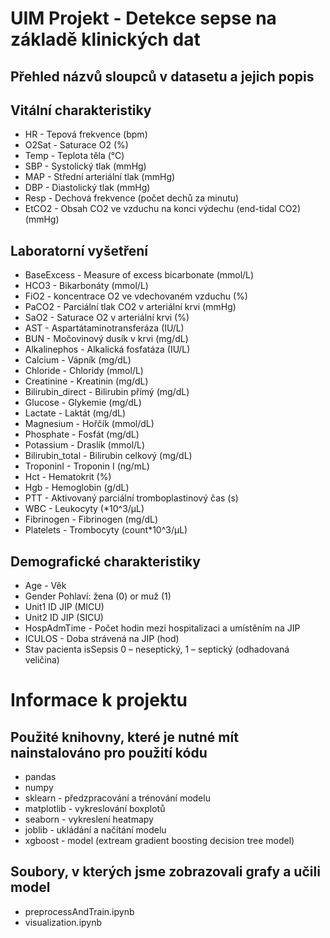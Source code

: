 # UIM Projekt - Detekce sepse na základě klinických dat

<h2><strong>Přehled názvů sloupců v datasetu a jejich popis</strong></h2>

<h2>Vitální charakteristiky</h2>
    <ul>
        <li>HR - Tepová frekvence (bpm)</li>
        <li>O2Sat - Saturace O2 (%)</li>
        <li>Temp - Teplota těla (°C)</li>
        <li>SBP - Systolický tlak (mmHg)</li>
        <li>MAP - Střední arteriální tlak (mmHg)</li>
        <li>DBP - Diastolický tlak (mmHg)</li>
        <li>Resp - Dechová frekvence (počet dechů za minutu)</li>
        <li>EtCO2 - Obsah CO2 ve vzduchu na konci výdechu (end-tidal CO2) (mmHg)</li>
    </ul>

<h2>Laboratorní vyšetření</h2>
    <ul>
        <li>BaseExcess - Measure of excess bicarbonate (mmol/L)</li>
        <li>HCO3 - Bikarbonáty (mmol/L)</li>
        <li>FiO2 - koncentrace O2 ve vdechovaném vzduchu (%)</li>
        <li>PaCO2 - Parciální tlak CO2 v arteriální krvi (mmHg)</li>
        <li>SaO2 - Saturace O2 v arteriální krvi (%)</li>
        <li>AST - Aspartátaminotransferáza (IU/L)</li>
        <li>BUN - Močovinový dusík v krvi (mg/dL)</li>
        <li>Alkalinephos - Alkalická fosfatáza (IU/L)</li>
        <li>Calcium - Vápník (mg/dL)</li>
        <li>Chloride - Chloridy (mmol/L)</li>
        <li>Creatinine - Kreatinin (mg/dL)</li>
        <li>Bilirubin_direct - Bilirubin přímý (mg/dL)</li>
        <li>Glucose - Glykemie (mg/dL)</li>
        <li>Lactate - Laktát (mg/dL)</li>
        <li>Magnesium - Hořčík (mmol/dL)</li>
        <li>Phosphate - Fosfát (mg/dL)</li>
        <li>Potassium - Draslík (mmol/L)</li>
        <li>Bilirubin_total - Bilirubin celkový (mg/dL)</li>
        <li>TroponinI - Troponin I (ng/mL)</li>
        <li>Hct - Hematokrit (%)</li>
        <li>Hgb - Hemoglobin (g/dL)</li>
        <li>PTT - Aktivovaný parciální tromboplastinový čas (s)</li>
        <li>WBC - Leukocyty (*10^3/µL)</li>
        <li>Fibrinogen - Fibrinogen (mg/dL)</li>
        <li>Platelets - Trombocyty (count*10^3/µL)</li>
    </ul>

<h2>Demografické charakteristiky</h2>
    <ul>
        <li>Age - Věk</li>
        <li>Gender Pohlaví: žena (0) or muž (1)</li>
        <li>Unit1 ID JIP (MICU)</li>
        <li>Unit2 ID JIP (SICU)</li>
        <li>HospAdmTime - Počet hodin mezi hospitalizaci a umístěním na JIP</li>
        <li>ICULOS - Doba strávená na JIP (hod)</li>
        <li>Stav pacienta isSepsis 0 – neseptický, 1 – septický (odhadovaná veličina)</li>
    </ul>


# Informace k projektu
## Použité knihovny, které je nutné mít nainstalováno pro použití kódu
<ul>
    <li>pandas</li>
    <li>numpy</li>
    <li>sklearn - předzpracování a trénování modelu</li>
    <li>matplotlib - vykreslování boxplotů</li>
    <li>seaborn - vykreslení heatmapy</li>
    <li>joblib - ukládání a načítání modelu</li>
    <li>xgboost - model (extream gradient boosting decision tree model)</li>
</ul>

## Soubory, v kterých jsme zobrazovali grafy a učili model
<ul>
    <li>preprocessAndTrain.ipynb</li>
    <li>visualization.ipynb</li>
</ul>